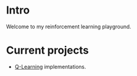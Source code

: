 # Intro

Welcome to my reinforcement learning playground.

# Current projects

+ [Q-Learning](qlearning/README.md) implementations.
